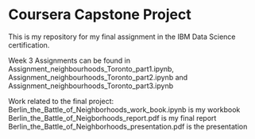 # Coursera Capstone Project
This is my repository for my final assignment in the IBM Data Science certification.

Week 3 Assignments can be found in Assignment_neighbourhoods_Toronto_part1.ipynb, Assignment_neighbourhoods_Toronto_part2.ipynb and Assignment_neighbourhoods_Toronto_part3.ipynb

Work related to the final project: 
Berlin_the_Battle_of_Neighborhoods_work_book.ipynb is my workbook
Berlin_the_Battle_of_Neigborhoods_report.pdf is my final report
Berlin_the_Battle_of_Neighborhoods_presentation.pdf is the presentation
